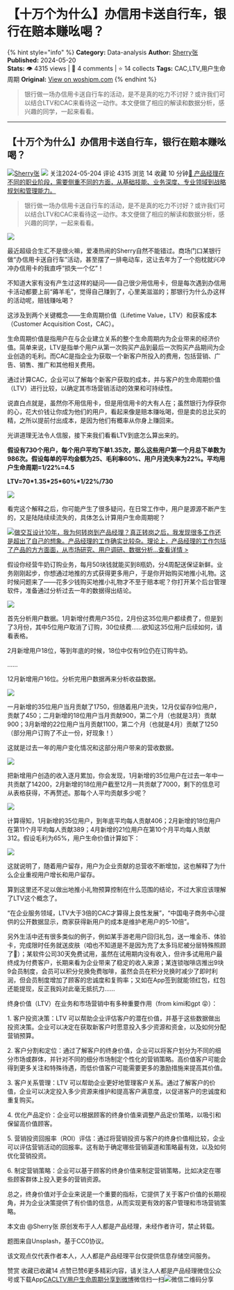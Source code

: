 # 【十万个为什么】办信用卡送自行车，银行在赔本赚吆喝？
{% hint style="info" %}
**Category:** Data-analysis
**Author:** [Sherry张](https://www.woshipm.com/u/1179627)
**Published:** 2024-05-20  
**Stats:** 👁️ 4315 views | 💬 4 comments | ⭐ 14 collects
**Tags:** CAC,LTV,用户生命周期
**Original:** [View on woshipm.com](https://www.woshipm.com/data-analysis/6055566.html)
{% endhint %}
> 银行做一场办信用卡送自行车的活动，是不是真的吃力不讨好？或许我们可以结合LTV和CAC来看待这一动作。本文便做了相应的解读和数据分析，感兴趣的同学，一起来看看。

---

## 【十万个为什么】办信用卡送自行车，银行在赔本赚吆喝？

[![](https://thirdwx.qlogo.cn/mmopen/m6EHL0zKOKKbZYS0u3N7rIlQysEria3muOiao28XQRZ4NWgbLV4UHOyfJNPnuMfOLgV0gIG990tpebxHiaHV2AP4lwRx0Hw3VGb/132)](https://www.woshipm.com/u/1179627)[Sherry张](https://www.woshipm.com/u/1179627) ![](https://static.woshipm.com/tag/1101_1@2x.png) 关注2024-05-204 评论 4315 浏览 14 收藏 10 分钟[🔗 产品经理在不同的职业阶段，需要侧重不同的方面，从基础技能、业务深度、专业领域到战略规划和管理能力。](https://ke.qidianla.com/courses/90pm)

> 银行做一场办信用卡送自行车的活动，是不是真的吃力不讨好？或许我们可以结合LTV和CAC来看待这一动作。本文便做了相应的解读和数据分析，感兴趣的同学，一起来看看。

![](https://image.woshipm.com/2023/04/17/bb8a9e0e-dcf5-11ed-9781-00163e0b5ff3.png)

最近超级合生汇不是很火嘛，爱凑热闹的Sherry自然不能错过。商场门口某银行做“办信用卡送自行车”活动，甚至摆了一排电动车，这让去年为了一个抱枕就兴冲冲办信用卡的我直呼“损失一个亿”！

不知道大家有没有产生过这样的疑问——自己很少用信用卡，但是每次遇到办信用卡活动都要上前“薅羊毛”，觉得自己赚到了，心里美滋滋的；那银行为什么办这样的活动呢，赔钱赚吆喝？

这涉及到两个关键概念——生命周期价值（Lifetime Value，LTV）和获客成本（Customer Acquisition Cost，CAC）。

生命周期价值是指用户在与企业建立关系的整个生命周期内为企业带来的经济价值。简单来说，LTV是指单个用户从第一次购买产品到最后一次购买产品期间为企业创造的毛利。而CAC是指企业为获取一个新客户所投入的费用，包括营销、广告、销售、推广和其他相关费用。

通过计算CAC，企业可以了解每个新客户获取的成本，并与客户的生命周期价值（LTV）进行比较，以确定其市场营销活动的效果和可持续性。

说直白点就是，虽然你不用信用卡，但是用信用卡的大有人在；虽然银行为俘获你的心，花大价钱让你成为他们的用户，看起来像是赔本赚吆喝，但是卖的总比买的精，之所以提前付出成本，是因为他们有概率从你身上赚回来。

光讲道理无法令人信服，接下来我们看看LTV到底怎么算出来的。

**假设有730个用户，每个用户平均下单1.35次，那么这些用户第一个月总下单数为986次。假设每单的平均金额为25、毛利率60%、用户月流失率为22%。平均用户生命周期=1/22%=4.5**

**LTV=70\*1.35\*25\*60%\*1/22%/730**

![](https://image.woshipm.com/2024/05/19/ef6e5ede-15ef-11ef-91b1-00163e0b5ff3.jpg)

看完这个解释之后，你可能产生了很多疑问，在日常工作中，用户是源源不断产生的，又是陆陆续续流失的，具体怎么计算用户生命周期呢？

[![](https://image.woshipm.com/2023/08/02/769bf6f4-30e6-11ee-b3cb-00163e0b5ff3.png)做交互设计10年，我为何转岗到产品经理？真正转岗之后，我发现很多工作还是超出了自己的想象。产品经理的工作确实比较杂。理论上，产品经理的工作包括了产品的方方面面，从市场研究、用户调研、数据分析...查看详情 >](https://ke.qidianla.com/courses/bcpm)

假设你经营牛奶订购业务，每月50块钱就能买到8瓶奶，分4周配送保证新鲜。业务刚刚起步，你想通过地推的方式获得更多用户，于是你开始购买地推小礼物。这时候问题来了——花多少钱购买地推小礼物才不至于赔本呢？你打开某个后台管理软件，准备通过分析过去一年的数据得出结论。

![](https://image.woshipm.com/2024/05/19/1f8ed36e-15f0-11ef-a0ab-00163e0b5ff3.jpg)

首先分析用户数据。1月新增付费用户35位，2月份这35位用户都续费了，但是到了3月份，其中5位用户取消了订购，30位续费……欲知这35位用户后续如何，请看表格。

2月新增用户18位，等到年底的时候，18位中仅有9位仍在订购牛奶。

……

12月新增用户16位。分析完用户数据再来分析收益数据。

![](https://image.woshipm.com/2024/05/19/1f41bf3e-15f0-11ef-80c5-00163e0b5ff3.jpg)

一月新增的35位用户当月贡献了1750，但随着用户流失，12月仅留存9位用户，贡献了450；二月新增的18位用户当月贡献900，第二个月（也就是3月）贡献900；3月新增的22位用户当月贡献1100，第二个月（也就是4月）贡献了1250（部分用户订购了不止一份，好现象！）

这就是过去一年的用户变化情况和这部分用户带来的营收数据。

![](https://image.woshipm.com/2024/05/19/0113717e-15f0-11ef-90f4-00163e0b5ff3.jpg)

把新增用户创造的收入逐月累加，你会发现，1月新增的35位用户在过去一年中一共贡献了14200，2月新增的18位用户截至12月一共贡献了7000，剩下的信息可从表格获得，不再赘述。那每个人平均贡献多少呢？

![](https://image.woshipm.com/2024/05/19/1fe140e0-15f0-11ef-90f4-00163e0b5ff3.jpg)

计算得知，1月新增的35位用户，到年底平均每人贡献406；2月新增的18位用户在第11个月平均每人贡献389；4月新增的21位用户在第10个月平均每人贡献312。假设毛利为65%，用户生命价值计算如下：

![](https://image.woshipm.com/2024/05/19/2040cbbe-15f0-11ef-91b1-00163e0b5ff3.jpg)

这就说明了，随着用户留存，用户为企业贡献的总营收不断增加，这也解释了为什么企业重视用户增长和用户留存。

算到这里还不足以做出地推小礼物预算控制在什么范围的结论，不过大家应该理解了LTV这个概念了。

“在企业服务领域，LTV大于3倍的CAC才算得上良性发展”，“中国电子商务中心提供的公开数据显示，商家获得新用户的成本是维护老用户的5-10倍”。

另外生活中还有很多类似的例子，例如某手游老用户回归礼包，送一堆金币、体验卡，完成限时任务就送皮肤（咱也不知道是不是因为充了太多玛尼被分层特殊照顾了👀）；某软件公司30天免费试用，虽然在试用期内没有收入，但许多试用用户最终成为付费客户，长期来看为企业带来了稳定的收入来源；某连锁咖啡店推出9块9会员制度，会员可以积分兑换免费咖啡，虽然会员在积分兑换时减少了即时利润，但会员制度增加了顾客的忠诚度和复购率；又如在App签到就能领红包，红包还能提现，反正我妈对此毫无抵抗力……

终身价值（LTV）在业务和市场营销中有多种重要作用（from kimi和gpt 😝）：

1\. 客户投资决策：LTV 可以帮助企业评估客户的潜在价值，并基于这些数据做出投资决策。企业可以决定在获取新客户时愿意投入多少资源和资金，以及如何分配营销预算。

2\. 客户分割和定位：通过了解客户的终身价值，企业可以将客户划分为不同的细分市场或群体，并针对不同的细分市场制定个性化的营销策略。高价值客户可能会得到更多关注和特殊待遇，而低价值客户可能需要更多的激励措施来提高其价值。

3\. 客户关系管理：LTV 可以帮助企业更好地管理客户关系。通过了解客户的价值，企业可以决定投入多少资源来维护和提高客户满意度，以促进客户的忠诚度和重复购买。

4\. 优化产品定价：企业可以根据顾客的终身价值来调整产品定价策略，以吸引和保留高价值顾客。

5\. 营销投资回报率（ROI）评估：通过将营销投资与客户的终身价值相比较，企业可以评估营销活动的回报率。这有助于确定哪些营销渠道和策略最有效，以及如何优化营销投资。

6\. 制定营销策略：企业可以基于顾客的终身价值来制定营销策略，比如决定在哪些顾客群体上投入更多的营销资源。

总之，终身价值对于企业来说是一个重要的指标，它提供了关于客户价值的长期视角，并为企业决策提供了有价值的信息，从而实现更有效的客户管理和市场营销策略。

本文由 @Sherry张 原创发布于人人都是产品经理，未经作者许可，禁止转载。

题图来自Unsplash，基于CC0协议。

该文观点仅代表作者本人，人人都是产品经理平台仅提供信息存储空间服务。

赞赏 收藏已收藏14 点赞已赞6更多精彩内容，请关注人人都是产品经理微信公众号或下载App[CAC](https://www.woshipm.com/tag/cac)[LTV](https://www.woshipm.com/tag/ltv)[用户生命周期](https://www.woshipm.com/tag/%e7%94%a8%e6%88%b7%e7%94%9f%e5%91%bd%e5%91%a8%e6%9c%9f)[分享到微博](https://service.weibo.com/share/share.php?appkey=2775287854&title=【十万个为什么】办信用卡送自行车，银行在赔本赚吆喝？&url=https://www.woshipm.com/data-analysis/6055566.html&pic=https://image.woshipm.com/2023/04/17/bb8a9e0e-dcf5-11ed-9781-00163e0b5ff3.png)微信扫一扫![微信二维码](https://api.pwmqr.com/qrcode/create/?url=https://www.woshipm.com/data-analysis/6055566.html)分享